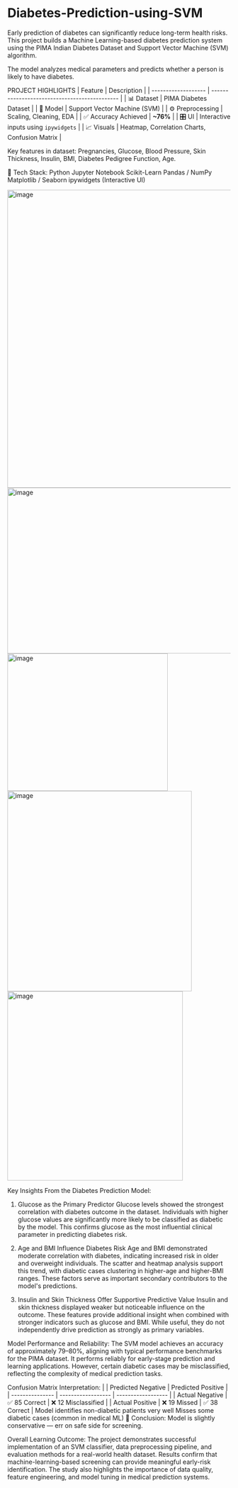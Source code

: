 # Diabetes-Prediction-using-SVM
Early prediction of diabetes can significantly reduce long-term health risks.
This project builds a Machine Learning-based diabetes prediction system using the PIMA Indian Diabetes Dataset and Support Vector Machine (SVM) algorithm.

The model analyzes medical parameters and predicts whether a person is likely to have diabetes.

PROJECT HIGHLIGHTS
| Feature             | Description                                   |
| ------------------- | --------------------------------------------- |
| 📊 Dataset          | PIMA Diabetes Dataset                         |
| 🧠 Model            | Support Vector Machine (SVM)                  |
| ⚙️ Preprocessing    | Scaling, Cleaning, EDA                        |
| ✅ Accuracy Achieved | **~76%**                                      |
| 🎛 UI               | Interactive inputs using `ipywidgets`         |
| 📈 Visuals          | Heatmap, Correlation Charts, Confusion Matrix |

Key features in dataset:
Pregnancies, Glucose, Blood Pressure, Skin Thickness, Insulin, BMI, Diabetes Pedigree Function, Age.

🔧 Tech Stack: 
Python
Jupyter Notebook
Scikit-Learn
Pandas / NumPy
Matplotlib / Seaborn
ipywidgets (Interactive UI)

<img width="790" height="672" alt="image" src="https://github.com/user-attachments/assets/d5b24236-6990-487b-a3c7-30782101603a" />

<img width="538" height="374" alt="image" src="https://github.com/user-attachments/assets/5734a989-388a-46ef-a1f4-ef984e9ba4ce" />

<img width="362" height="310" alt="image" src="https://github.com/user-attachments/assets/e831191a-afc3-4638-8f8f-7265ed714325" />

<img width="416" height="452" alt="image" src="https://github.com/user-attachments/assets/61817f61-ae4e-4933-847e-39a51dee24fa" />

<img width="396" height="427" alt="image" src="https://github.com/user-attachments/assets/1f09e7ae-8bc0-403d-8ae7-ab5552c2eea6" />

Key Insights From the Diabetes Prediction Model: 
1. Glucose as the Primary Predictor
Glucose levels showed the strongest correlation with diabetes outcome in the dataset. Individuals with higher glucose values are significantly more likely to be classified as diabetic by the model. This confirms glucose as the most influential clinical parameter in predicting diabetes risk.

2. Age and BMI Influence Diabetes Risk
Age and BMI demonstrated moderate correlation with diabetes, indicating increased risk in older and overweight individuals. The scatter and heatmap analysis support this trend, with diabetic cases clustering in higher-age and higher-BMI ranges. These factors serve as important secondary contributors to the model's predictions.

3. Insulin and Skin Thickness Offer Supportive Predictive Value
Insulin and skin thickness displayed weaker but noticeable influence on the outcome. These features provide additional insight when combined with stronger indicators such as glucose and BMI. While useful, they do not independently drive prediction as strongly as primary variables.

Model Performance and Reliability:
The SVM model achieves an accuracy of approximately 79–80%, aligning with typical performance benchmarks for the PIMA dataset. It performs reliably for early-stage prediction and learning applications. However, certain diabetic cases may be misclassified, reflecting the complexity of medical prediction tasks.

Confusion Matrix Interpretation:
|                 | Predicted Negative | Predicted Positive |
| --------------- | ------------------ | ------------------ |
| Actual Negative | ✅ 85 Correct       | ❌ 12 Misclassified |
| Actual Positive | ❌ 19 Missed        | ✅ 38 Correct       |
Model identifies non-diabetic patients very well
Misses some diabetic cases (common in medical ML)
📌 Conclusion: Model is slightly conservative — err on safe side for screening.

Overall Learning Outcome:
The project demonstrates successful implementation of an SVM classifier, data preprocessing pipeline, and evaluation methods for a real-world health dataset. Results confirm that machine-learning-based screening can provide meaningful early-risk identification. The study also highlights the importance of data quality, feature engineering, and model tuning in medical prediction systems.
